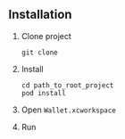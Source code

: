 ## Installation
1. Clone project
    ```
    git clone 
    ```

2. Install
    ```
    cd path_to_root_project
    pod install
    ```

3. Open `Wallet.xcworkspace`
4. Run
